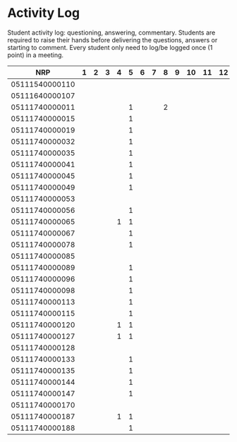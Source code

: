 # Activity Log
Student activity log: questioning, answering, commentary. Students are required to raise their hands before delivering the questions, answers or starting to comment. Every student only need to log/be logged once (1 point) in a meeting.

| NRP            | 1 | 2 | 3 | 4 | 5 | 6 | 7 | 8 | 9 | 10 | 11 | 12 | 13 | 14 | 15 | 16 |
|----------------|---|---|---|---|---|---|---|---|---|----|----|----|----|----|----|----|
| 05111540000110 |   |   |   |   |   |   |   |   |   |    |    |    |    |    |    |    |
| 05111640000107 |   |   |   |   |   |   |   |   |   |    |    |    |    |    |    |    |
| 05111740000011 |   |   |   |   | 1 |   |   | 2 |   |    |    |    |    |    |    |    |
| 05111740000015 |   |   |   |   | 1 |   |   |   |   |    |    |    |    |    |    |    |
| 05111740000019 |   |   |   |   | 1 |   |   |   |   |    |    |    |    |    |    |    |
| 05111740000032 |   |   |   |   | 1 |   |   |   |   |    |    |    |    |    |    |    |
| 05111740000035 |   |   |   |   | 1 |   |   |   |   |    |    |    |    |    |    |    |
| 05111740000041 |   |   |   |   | 1 |   |   |   |   |    |    |    |    |    |    |    |
| 05111740000045 |   |   |   |   | 1 |   |   |   |   |    |    |    |    |    |    |    |
| 05111740000049 |   |   |   |   | 1 |   |   |   |   |    |    |    |  1 |    |    |    |
| 05111740000053 |   |   |   |   |   |   |   |   |   |    |    |    |    |    |    |    |
| 05111740000056 |   |   |   |   | 1 |   |   |   |   |    |    |    |    |    |    |    |
| 05111740000065 |   |   |   | 1 | 1 |   |   |   |   |    |    |    |    |    |    |    |
| 05111740000067 |   |   |   |   | 1 |   |   |   |   |    |    |    |    |    |    |    |
| 05111740000078 |   |   |   |   | 1 |   |   |   |   |    |    |    |    |    |    |    |
| 05111740000085 |   |   |   |   |   |   |   |   |   |    |    |    |    |    |    |    |
| 05111740000089 |   |   |   |   | 1 |   |   |   |   |    |    |    |    |    |    |    |
| 05111740000096 |   |   |   |   | 1 |   |   |   |   |    |    |    |    |    |    |    |
| 05111740000098 |   |   |   |   | 1 |   |   |   |   |    |    |    |    |    |    |    |
| 05111740000113 |   |   |   |   | 1 |   |   |   |   |    |    |    |    |    |    |    |
| 05111740000115 |   |   |   |   | 1 |   |   |   |   |    |    |    |    |    |    |    |
| 05111740000120 |   |   |   | 1 | 1 |   |   |   |   |    |    |    |    |    |    |    |
| 05111740000127 |   |   |   | 1 | 1 |   |   |   |   |    |    |    |    |    |    |    |
| 05111740000128 |   |   |   |   |   |   |   |   |   |    |    |    |    |    |    |    |
| 05111740000133 |   |   |   |   | 1 |   |   |   |   |    |    |    |    |    |    |    |
| 05111740000135 |   |   |   |   | 1 |   |   |   |   |    |    |    |    |    |    |    |
| 05111740000144 |   |   |   |   | 1 |   |   |   |   |    |    |    |    |    |    |    |
| 05111740000147 |   |   |   |   | 1 |   |   |   |   |    |    |    |    |    |    |    |
| 05111740000170 |   |   |   |   |   |   |   |   |   |    |    |    |    |    |    |    |
| 05111740000187 |   |   |   | 1 | 1 |   |   |   |   |    |    |    |    |    |    |    |
| 05111740000188 |   |   |   |   | 1 |   |   |   |   |    |    |    |    |    |    |    |
